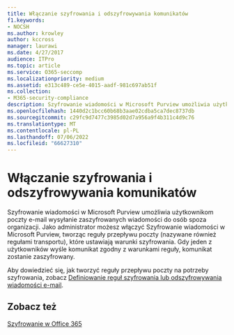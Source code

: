 ```yaml
---
title: Włączanie szyfrowania i odszyfrowywania komunikatów
f1.keywords:
- NOCSH
ms.author: krowley
author: kccross
manager: laurawi
ms.date: 4/27/2017
audience: ITPro
ms.topic: article
ms.service: O365-seccomp
ms.localizationpriority: medium
ms.assetid: e313c489-ce5e-4015-aadf-981c697ab51f
ms.collection:
- M365-security-compliance
description: Szyfrowanie wiadomości w Microsoft Purview umożliwia użytkownikom poczty e-mail wysyłanie zaszyfrowanych wiadomości do osób spoza organizacji. Jako administrator możesz włączyć Szyfrowanie wiadomości w Microsoft Purview, tworząc reguły przepływu poczty (nazywane również regułami transportu), które ustawiają warunki szyfrowania.
ms.openlocfilehash: 1440d2c1bcc60b68b3aae02cdba5ca7dec8737db
ms.sourcegitcommit: c29fc9d7477c3985d02d7a956a9f4b311c4d9c76
ms.translationtype: MT
ms.contentlocale: pl-PL
ms.lasthandoff: 07/06/2022
ms.locfileid: "66627310"
---
```

# <a name="enable-message-encryption-and-decryption"></a>Włączanie szyfrowania i odszyfrowywania komunikatów

Szyfrowanie wiadomości w Microsoft Purview umożliwia użytkownikom poczty e-mail wysyłanie zaszyfrowanych wiadomości do osób spoza organizacji. Jako administrator możesz włączyć Szyfrowanie wiadomości w Microsoft Purview, tworząc reguły przepływu poczty (nazywane również regułami transportu), które ustawiają warunki szyfrowania. Gdy jeden z użytkowników wyśle komunikat zgodny z warunkami reguły, komunikat zostanie zaszyfrowany.
  
Aby dowiedzieć się, jak tworzyć reguły przepływu poczty na potrzeby szyfrowania, zobacz [Definiowanie reguł szyfrowania lub odszyfrowywania wiadomości e-mail](./define-mail-flow-rules-to-encrypt-email.md).
  
## <a name="see-also"></a>Zobacz też

[Szyfrowanie w Office 365](./encryption.md)
